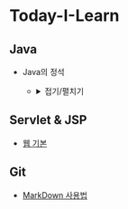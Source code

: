 # Today-I-Learn

## Java
<ul><li>Java의 정석</li>
<ul><li><details><summary>접기/펼치기</summary>
	<ul><li><a href="https://github.com/siwoo1627/Today-I-Learn/blob/main/Java/Java%EC%9D%98%20%EC%A0%95%EC%84%9D/Basic.md">Basic</a></li>
		<li><a href="https://github.com/siwoo1627/Today-I-Learn/blob/main/Java/Java%EC%9D%98%20%EC%A0%95%EC%84%9D/%EA%B0%9D%EC%B2%B4%20%EC%A7%80%ED%96%A5(Object-oriented%20Programming).md">객체 지향(Object-oriented Programming)</a></li>
		<li><a href="https://github.com/siwoo1627/Today-I-Learn/blob/main/Java/Java%EC%9D%98%20%EC%A0%95%EC%84%9D/%EC%98%88%EC%99%B8%EC%B2%98%EB%A6%AC%20(Exception%20handleing).md">예외처리 (Exception handleing)</a></li>
		<li><a href="https://github.com/siwoo1627/Today-I-Learn/blob/main/Java/Java%EC%9D%98%20%EC%A0%95%EC%84%9D/java.lang%ED%8C%A8%ED%82%A4%EC%A7%80%EC%99%80%20%EC%9C%A0%EC%9A%A9%ED%95%9C%20%ED%81%B4%EB%9E%98%EC%8A%A4.md">java.lang패키지와 유용한 클래스</a></li>
		<li><a href="https://github.com/siwoo1627/Today-I-Learn/blob/main/Java/Java%EC%9D%98%20%EC%A0%95%EC%84%9D/%EC%BB%AC%EB%A0%89%EC%85%98%20%ED%94%84%EB%A0%88%EC%9E%84%EC%9B%8D.md">컬렉션 프레임웍</a></li>
		<li><a href="https://github.com/siwoo1627/Today-I-Learn/blob/main/Java/Java%EC%9D%98%20%EC%A0%95%EC%84%9D/%EC%A7%80%EB%84%A4%EB%A6%AD%EC%8A%A4%2C%20%EC%97%B4%EA%B1%B0%ED%98%95%2C%20%EC%95%A0%EB%84%88%ED%85%8C%EC%9D%B4%EC%85%98.md">지네릭스, 열거형, 애너테이션</a></li>
		<li><a href="https://github.com/siwoo1627/Today-I-Learn/blob/main/Java/Java%EC%9D%98%20%EC%A0%95%EC%84%9D/%EC%93%B0%EB%A0%88%EB%93%9C.md">쓰레드</a></li>
		<li><a href="https://github.com/siwoo1627/Today-I-Learn/blob/main/Java/Java%EC%9D%98%20%EC%A0%95%EC%84%9D/%EB%9E%8C%EB%8B%A4%EC%99%80%20%EC%8A%A4%ED%8A%B8%EB%A6%BC(Lambda%20%26%20stream).md">람다와 스트림(Lambda & stream)</a></li>
		<li><a href="https://github.com/siwoo1627/Today-I-Learn/blob/main/Java/Java%EC%9D%98%20%EC%A0%95%EC%84%9D/%EB%84%A4%ED%8A%B8%EC%9B%8C%ED%82%B9.md">네트워킹</a></li></ul>
</details></li></ul></ul>



## Servlet & JSP
  - [웹 기본](https://github.com/siwoo1627/Today-I-Learn/blob/main/Servlet%20%26%20JSP/%EC%9B%B9%20%EA%B8%B0%EB%B3%B8.md)
## Git
- [MarkDown 사용법](https://github.com/siwoo1627/Today-I-Learn/blob/main/Git/%EB%A7%88%ED%81%AC%EB%8B%A4%EC%9A%B4%20%EC%82%AC%EC%9A%A9%EB%B2%95%20%EC%A0%95%EB%A6%AC.md)
